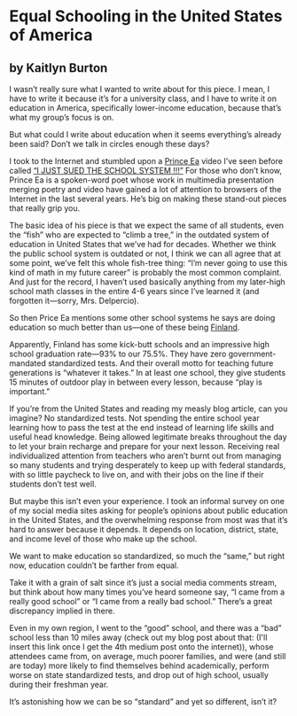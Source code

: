 # Equal Schooling in the United States of America
## by Kaitlyn Burton

I wasn’t really sure what I wanted to write about for this piece. I mean, I have to write it because it’s for a university class, and I have to write it on education in America, specifically lower-income education, because that’s what my group’s focus is on.

But what could I write about education when it seems everything’s already been said? Don’t we talk in circles enough these days?

I took to the Internet and stumbled upon a [Prince Ea](http://princeea.com/) video I’ve seen before called [“I JUST SUED THE SCHOOL SYSTEM !!!”](https://www.youtube.com/watch?v=dqTTojTija8) For those who don’t know, Prince Ea is a spoken-word poet whose work in multimedia presentation merging poetry and video have gained a lot of attention to browsers of the Internet in the last several years. He’s big on making these stand-out pieces that really grip you.

The basic idea of his piece is that we expect the same of all students, even the “fish” who are expected to “climb a tree,” in the outdated system of education in United States that we’ve had for decades. Whether we think the public school system is outdated or not, I think we can all agree that at some point, we’ve felt this whole fish-tree thing: “I’m never going to use this kind of math in my future career” is probably the most common complaint. And just for the record, I haven’t used basically anything from my later-high school math classes in the entire 4-6 years since I’ve learned it (and forgotten it—sorry, Mrs. Delpercio).

So then Price Ea mentions some other school systems he says are doing education so much better than us—one of these being [Finland](http://www.smithsonianmag.com/innovation/why-are-finlands-schools-successful-49859555/).

Apparently, Finland has some kick-butt schools and an impressive high school graduation rate—93% to our 75.5%.  They have zero government-mandated standardized tests. And their overall motto for teaching future generations is “whatever it takes.” In at least one school, they give students 15 minutes of outdoor play in between every lesson, because “play is important.”

If you’re from the United States and reading my measly blog article, can you imagine? No standardized tests. Not spending the entire school year learning how to pass the test at the end instead of learning life skills and useful head knowledge. Being allowed legitimate breaks throughout the day to let your brain recharge and prepare for your next lesson. Receiving real individualized attention from teachers who aren’t burnt out from managing so many students and trying desperately to keep up with federal standards, with so little paycheck to live on, and with their jobs on the line if their students don’t test well.

But maybe this isn’t even your experience. I took an informal survey on one of my social media sites asking for people’s opinions about public education in the United States, and the overwhelming response from most was that it’s hard to answer because it depends. It depends on location, district, state, and income level of those who make up the school.

We want to make education so standardized, so much the “same,” but right now, education couldn’t be farther from equal.

Take it with a grain of salt since it’s just a social media comments stream, but think about how many times you’ve heard someone say, “I came from a really good school” or “I came from a really bad school.” There’s a great discrepancy implied in there.

Even in my own region, I went to the “good” school, and there was a “bad” school less than 10 miles away (check out my blog post about that: (I'll insert this link once I get the 4th medium post onto the internet)), whose attendees came from, on average, much poorer families, and were (and still are today) more likely to find themselves behind academically, perform worse on state standardized tests, and drop out of high school, usually during their freshman year.

It’s astonishing how we can be so “standard” and yet so different, isn’t it?
